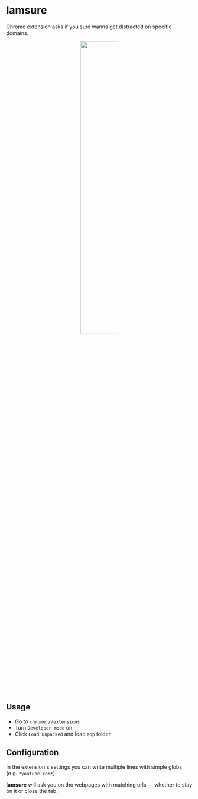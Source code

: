 # Iamsure

Chrome extension asks if you sure wanna get distracted on specific domains.

<p align="center">
  <a href="https://github.com/magnickolas/iamsure">
    <img src="https://oplachko.com:500/uploads/upload_9b736d6264afa4eca62f1141ba71d53a.png" width="45%">
  </a>
</p>

## Usage

- Go to `chrome://extensions`
- Turn `Developer mode` on
- Click `Load unpacked` and load `app` folder

## Configuration

In the extension's settings you can write multiple lines with simple globs (e.g. `*youtube.com*`).

**Iamsure** will ask you on the webpages with matching urls — whether to stay on it or close the tab.

